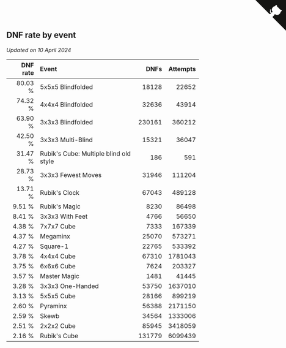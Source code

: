 ## DNF rate by event

*Updated on 10 April 2024*

| DNF rate | Event | DNFs | Attempts |
| ---: | :--- | ---: | ---: |
| 80.03 % | 5x5x5 Blindfolded | 18128 | 22652 |
| 74.32 % | 4x4x4 Blindfolded | 32636 | 43914 |
| 63.90 % | 3x3x3 Blindfolded | 230161 | 360212 |
| 42.50 % | 3x3x3 Multi-Blind | 15321 | 36047 |
| 31.47 % | Rubik's Cube: Multiple blind old style | 186 | 591 |
| 28.73 % | 3x3x3 Fewest Moves | 31946 | 111204 |
| 13.71 % | Rubik's Clock | 67043 | 489128 |
| 9.51 % | Rubik's Magic | 8230 | 86498 |
| 8.41 % | 3x3x3 With Feet | 4766 | 56650 |
| 4.38 % | 7x7x7 Cube | 7333 | 167339 |
| 4.37 % | Megaminx | 25070 | 573271 |
| 4.27 % | Square-1 | 22765 | 533392 |
| 3.78 % | 4x4x4 Cube | 67310 | 1781043 |
| 3.75 % | 6x6x6 Cube | 7624 | 203327 |
| 3.57 % | Master Magic | 1481 | 41445 |
| 3.28 % | 3x3x3 One-Handed | 53750 | 1637010 |
| 3.13 % | 5x5x5 Cube | 28166 | 899219 |
| 2.60 % | Pyraminx | 56388 | 2171150 |
| 2.59 % | Skewb | 34564 | 1333006 |
| 2.51 % | 2x2x2 Cube | 85945 | 3418059 |
| 2.16 % | Rubik's Cube | 131779 | 6099439 |


<a href="https://github.com/jonatanklosko/wca_statistics" class="github-corner" aria-label="View source on Github"><svg width="80" height="80" viewBox="0 0 250 250" style="fill:#151513; color:#fff; position: absolute; top: 0; border: 0; right: 0;" aria-hidden="true"><path d="M0,0 L115,115 L130,115 L142,142 L250,250 L250,0 Z"></path><path d="M128.3,109.0 C113.8,99.7 119.0,89.6 119.0,89.6 C122.0,82.7 120.5,78.6 120.5,78.6 C119.2,72.0 123.4,76.3 123.4,76.3 C127.3,80.9 125.5,87.3 125.5,87.3 C122.9,97.6 130.6,101.9 134.4,103.2" fill="currentColor" style="transform-origin: 130px 106px;" class="octo-arm"></path><path d="M115.0,115.0 C114.9,115.1 118.7,116.5 119.8,115.4 L133.7,101.6 C136.9,99.2 139.9,98.4 142.2,98.6 C133.8,88.0 127.5,74.4 143.8,58.0 C148.5,53.4 154.0,51.2 159.7,51.0 C160.3,49.4 163.2,43.6 171.4,40.1 C171.4,40.1 176.1,42.5 178.8,56.2 C183.1,58.6 187.2,61.8 190.9,65.4 C194.5,69.0 197.7,73.2 200.1,77.6 C213.8,80.2 216.3,84.9 216.3,84.9 C212.7,93.1 206.9,96.0 205.4,96.6 C205.1,102.4 203.0,107.8 198.3,112.5 C181.9,128.9 168.3,122.5 157.7,114.1 C157.9,116.9 156.7,120.9 152.7,124.9 L141.0,136.5 C139.8,137.7 141.6,141.9 141.8,141.8 Z" fill="currentColor" class="octo-body"></path></svg></a><style>.github-corner:hover .octo-arm{animation:octocat-wave 560ms ease-in-out}@keyframes octocat-wave{0%,100%{transform:rotate(0)}20%,60%{transform:rotate(-25deg)}40%,80%{transform:rotate(10deg)}}@media (max-width:500px){.github-corner:hover .octo-arm{animation:none}.github-corner .octo-arm{animation:octocat-wave 560ms ease-in-out}}</style>
